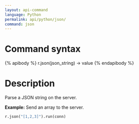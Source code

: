 ```yaml
---
layout: api-command
language: Python
permalink: api/python/json/
command: json
---
```


# Command syntax #

{% apibody %}
r.json(json_string) &rarr; value
{% endapibody %}

# Description #

Parse a JSON string on the server.

__Example:__ Send an array to the server.

```py
r.json("[1,2,3]").run(conn)
```


